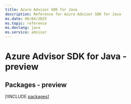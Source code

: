 ```yaml
---
title: Azure Advisor SDK for Java
description: Reference for Azure Advisor SDK for Java
ms.date: 06/04/2025
ms.topic: reference
ms.devlang: java
ms.service: advisor
---
```

# Azure Advisor SDK for Java - preview
## Packages - preview
[!INCLUDE [packages](advisor-index.md)]